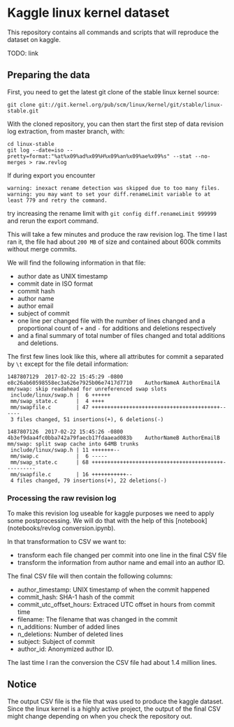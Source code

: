 # Kaggle linux kernel dataset

This repository contains all commands and scripts that will reproduce the dataset on kaggle.

TODO: link

## Preparing the data

First, you need to get the latest git clone of the stable linux kernel source:

`git clone git://git.kernel.org/pub/scm/linux/kernel/git/stable/linux-stable.git`

With the cloned repository, you can then start the first step of data revision log extraction, from master branch, with:

```
cd linux-stable
git log --date=iso --pretty=format:"%at%x09%ad%x09%H%x09%an%x09%ae%x09%s" --stat --no-merges > raw.revlog
```

If during export you encounter

```
warning: inexact rename detection was skipped due to too many files.
warning: you may want to set your diff.renameLimit variable to at least 779 and retry the command.
```

try increasing the rename limit with `git config diff.renameLimit 999999` and rerun the export command.

This will take a few minutes and produce the raw revision log. The time I last ran it, the file had about `200 MB` of size and contained
about 600k commits without merge commits.

We will find the following information in that file:

* author date as UNIX timestamp
* commit date in ISO format
* commit hash
* author name
* author email
* subject of commit
* one line per changed file with the number of lines changed and a proportional count of `+` and `-` for additions and deletions respectively
* and a final summary of total number of files changed and total additions and deletions.

The first few lines look like this, where all attributes for commit a separated by `\t` except for the file detail information:

```
1487807129	2017-02-22 15:45:29 -0800	e8c26ab60598558ec3a626e7925b06e7417d7710	AuthorNameA	AuthorEmailA	mm/swap: skip readahead for unreferenced swap slots
 include/linux/swap.h |  6 ++++++
 mm/swap_state.c      |  4 ++++
 mm/swapfile.c        | 47 +++++++++++++++++++++++++++++++++++++++++------
 3 files changed, 51 insertions(+), 6 deletions(-)

1487807126	2017-02-22 15:45:26 -0800	4b3ef9daa4fc0bba742a79faecb17fdaaead083b	AuthorNameB	AuthorEmailB	mm/swap: split swap cache into 64MB trunks
 include/linux/swap.h | 11 +++++++--
 mm/swap.c            |  6 -----
 mm/swap_state.c      | 68 ++++++++++++++++++++++++++++++++++++++++++----------
 mm/swapfile.c        | 16 +++++++++++--
 4 files changed, 79 insertions(+), 22 deletions(-)
```

### Processing the raw revision log

To make this revision log useable for kaggle purposes we need to apply some postprocessing. We will do that with the help of this [notebook](notebooks/revlog conversion.ipynb).

In that transformation to CSV we want to:

* transform each file changed per commit into one line in the final CSV file
* transform the information from author name and email into an author ID.

The final CSV file will then contain the following columns:

* author_timestamp: UNIX timestamp of when the commit happened
* commit_hash: SHA-1 hash of the commit
* commit_utc_offset_hours: Extraced UTC offset in hours from commit time
* filename: The filename that was changed in the commit
* n_additions: Number of added lines
* n_deletions: Number of deleted lines
* subject: Subject of commit
* author_id: Anonymized author ID.

The last time I ran the conversion the CSV file had about 1.4 million lines.

## Notice

The output CSV file is the file that was used to produce the kaggle dataset. Since the linux kernel is a highly active project, the output of the final CSV might change depending on when you check the repository out.
